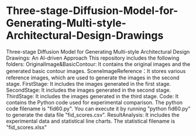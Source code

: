 # Three-stage-Diffusion-Model-for-Generating-Multi-style-Architectural-Design-Drawings
Three-stage Diffusion Model for Generating Multi-style Architectural Design Drawings: An AI-driven Approach
This repository includes the following folders:
OriginalImage&BasicContour: It contains the original images and the generated basic contour images.
SceneImageReference：It stores various reference images, which are used to generate the images in the second stage.
FirstStage: It includes the images generated in the first stage.
SecondStage: It includes the images generated in the second stage.
ThirdStage: It includes the images generated in the third stage.
Code: It contains the Python code used for experimental comparison. The python code filename is "fid60.py". You can execute it by running "python fid60.py" to generate the data file "fid_scores.csv".
ResultAnalysis: It includes the experimental data and statistical line charts. The statistical filename is "fid_scores.xlsx"
